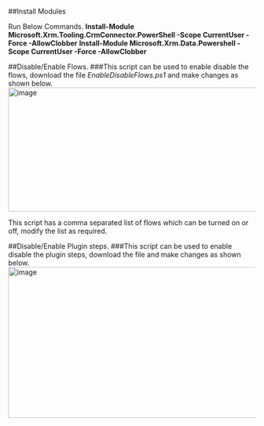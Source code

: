 ##Install Modules

Run Below Commands.
**Install-Module Microsoft.Xrm.Tooling.CrmConnector.PowerShell -Scope CurrentUser -Force -AllowClobber**
**Install-Module Microsoft.Xrm.Data.Powershell -Scope CurrentUser -Force -AllowClobber**

##Disable/Enable Flows.
###This script can be used to enable disable the flows, download the file _EnableDisableFlows.ps1_ and make changes as shown below.
<img width="1431" height="253" alt="image" src="https://github.com/user-attachments/assets/06f840fc-b869-420c-88ca-997834ea9ef1" />

This script has a comma separated list of flows which can be turned on or off, modify the list as required.

##Disable/Enable Plugin steps.
###This script can be used to enable disable the plugin steps, download the file and make changes as shown below.
<img width="1431" height="308" alt="image" src="https://github.com/user-attachments/assets/b629935d-c991-4869-8943-e3effc342e24" />

